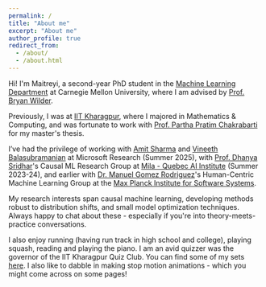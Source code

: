 ```yaml
---
permalink: /
title: "About me"
excerpt: "About me"
author_profile: true
redirect_from: 
  - /about/
  - /about.html
---
```


<!-- This is the front page of a website that is powered by the [academicpages template](https://github.com/academicpages/academicpages.github.io) and hosted on GitHub pages. [GitHub pages](https://pages.github.com) is a free service in which websites are built and hosted from code and data stored in a GitHub repository, automatically updating when a new commit is made to the respository. This template was forked from the [Minimal Mistakes Jekyll Theme](https://mmistakes.github.io/minimal-mistakes/) created by Michael Rose, and then extended to support the kinds of content that academics have: publications, talks, teaching, a portfolio, blog posts, and a dynamically-generated CV. You can fork [this repository](https://github.com/academicpages/academicpages.github.io) right now, modify the configuration and markdown files, add your own PDFs and other content, and have your own site for free, with no ads! An older version of this template powers my own personal website at [stuartgeiger.com](http://stuartgeiger.com), which uses [this Github repository](https://github.com/staeiou/staeiou.github.io). -->
<!-- 
About me. -->
<!-- ====== -->
Hi! I'm Maitreyi, a second-year PhD student in the [Machine Learning Department](https://www.ml.cmu.edu/) at Carnegie Mellon University, where I am advised by [Prof. Bryan Wilder](https://bryanwilder.github.io/). 

Previously, I was at [IIT Kharagpur](https://www.iitkgp.ac.in/), where I majored in Mathematics & Computing, and was fortunate to work with [Prof. Partha Pratim Chakrabarti](https://cse.iitkgp.ac.in/~ppchak/) for my master's thesis. 

I’ve had the privilege of working with [Amit Sharma](https://amitsharma.in/) and [Vineeth Balasubramanian](https://people.iith.ac.in/vineethnb/) at Microsoft Research (Summer 2025), with [Prof. Dhanya Sridhar](https://www.dsridhar.com/)'s Causal ML Research Group at [Mila - Quebec AI Institute](https://mila.quebec/en/) (Summer 2023-24), and earlier with [Dr. Manuel Gomez Rodriguez](https://people.mpi-sws.org/~manuelgr/)'s Human-Centric Machine Learning Group at the [Max Planck Institute for Software Systems](https://www.mpi-sws.org/).

My research interests span causal machine learning, developing methods robust to distribution shifts, and small model optimization techniques. Always happy to chat about these - especially if you're into theory-meets-practice conversations.

I also enjoy running (having run track in high school and college), playing squash, reading and playing the piano. I am an avid quizzer was the governor of the IIT Kharagpur Quiz Club. You can find some of my sets [here](https://sites.google.com/view/maitreyiswaroop/quizzing). I also like to dabble in making stop motion animations - which you might come across on some pages!

